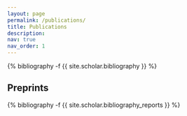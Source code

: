 ```yaml
---
layout: page
permalink: /publications/
title: Publications
description:
nav: true
nav_order: 1
---
```

<!-- _pages/publications.md -->
<div class="publications">

{% bibliography -f {{ site.scholar.bibliography }} %}

</div>

<h2>Preprints</h2>

<div class="publications">

{% bibliography -f {{ site.scholar.bibliography_reports }} %}

</div>
